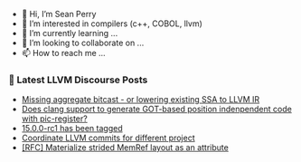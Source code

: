 - 👋 Hi, I’m Sean Perry
- 👀 I’m interested in compilers (c++, COBOL, llvm)
- 🌱 I’m currently learning ...
- 💞️ I’m looking to collaborate on ...
- 📫 How to reach me ...

<!---
s66perry/s66perry is a ✨ special ✨ repository because its `README.md` (this file) appears on your GitHub profile.
You can click the Preview link to take a look at your changes.
--->
### 📕 Latest LLVM Discourse Posts

<!-- DISCOURSE-LLVM:START -->
- [Missing aggregate bitcast - or lowering existing SSA to LLVM IR](https://discourse.llvm.org/t/missing-aggregate-bitcast-or-lowering-existing-ssa-to-llvm-ir/64223#post_1)
- [Does clang support to generate GOT-based position indenpendent code with pic-register?](https://discourse.llvm.org/t/does-clang-support-to-generate-got-based-position-indenpendent-code-with-pic-register/64129#post_9)
- [15.0.0-rc1 has been tagged](https://discourse.llvm.org/t/15-0-0-rc1-has-been-tagged/64174?page=2#post_24)
- [Coordinate LLVM commits for different project](https://discourse.llvm.org/t/coordinate-llvm-commits-for-different-project/63990?page=4#post_67)
- [[RFC] Materialize strided MemRef layout as an attribute](https://discourse.llvm.org/t/rfc-materialize-strided-memref-layout-as-an-attribute/64211#post_7)
<!-- DISCOURSE-LLVM:END -->
